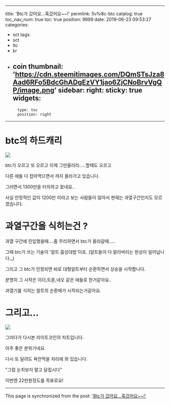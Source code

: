 
---
title: 'Btc가 갔어요...훅갔어요~~!'
permlink: 5v1v8c-btc
catalog: true
toc_nav_num: true
toc: true
position: 9999
date: 2019-06-23 09:53:27
categories:
- sct
tags:
- sct
- ltc
- kr
- coin
thumbnail: 'https://cdn.steemitimages.com/DQmSTsJza8Aad6RFo5BdcGhADgEzVY1jao6ZjCNoBrvVgQP/image.png'
sidebar:
    right:
        sticky: true
widgets:
    -
        type: toc
        position: right
---


# btc의 하드캐리

![](https://cdn.steemitimages.com/DQmSTsJza8Aad6RFo5BdcGhADgEzVY1jao6ZjCNoBrvVgQP/image.png)

btc가 오르고 또 오르고 이제 그만올라라.....할때도 오르고

다른 애들 다 잡아먹으면서 까지 올라가고 있습니다.

그러면서 1300만을 터치하고 왔네요..

사실 안정적인 값이 1200만 이라고 보는 사람들이 많아서 현재는 과열구간인지도 모르겠습니다.


# 과열구간을 식히는건 ?

과열 구간에 진입했을때....좀  무리하면서 btc가 올라갈때.....

그때 btc가 쓰는 기술이 '알트 흡성대법'이죠.
(알트들이 다 말라버리는 현상이 일어납니다._)

그리고 그 btc가 안정되면 바로 대형알트부터 순환하면서 상승을 시작합니다.

분명히 그 시작은 이더,트론,네오 같은 애들로 한거같아요..

과열기를 식히는 알트의 순환매가 시작되는거같아요.

# 그리고...

![](https://cdn.steemitimages.com/DQmai9rFEKResXSyFDkkY1sSj4yUD6bCbYaJtbKapaUcwbS/image.png)

그러다가 다시본 라이트코인의 차트입니다.

아주 좋은 분위기네요.

다시 또 달려도 욕안먹을 자리에 와 있습니다.

"그럼 눈치보지 말고 달립시다"

이번엔 22만원정도를 목표로요!

- - -

This page is synchronized from the post: ['Btc가 갔어요...훅갔어요~~!'](https://steemit.com/@virus707/5v1v8c-btc)

